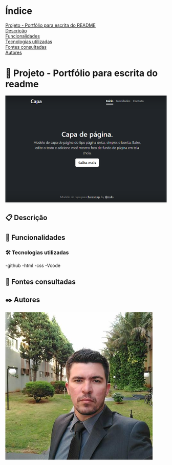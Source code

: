 # Índice
 [Projeto - Portfólio para escrita do README](#projeto---portf%C3%B3lio-para-escrita-do-readme)  
 [Descrição](#descri%C3%A7%C3%A3o)  
 [Funcionalidades](#funcionalidades)  
 [Tecnologias utilizadas](#tecnologias-utilizadas)  
 [Fontes consultadas](#fontes-consultadas)  
 [Autores](#autores)  

# 🚀 Projeto - Portfólio para escrita do readme
![img](img/capa.png)
 
 ## 📋 Descrição

 ## 🔧 Funcionalidades

 ### 🛠️ Tecnologias utilizadas
-github
 -html
 -css
 -Vcode
 
 ## 📄 Fontes consultadas

 ## ✒️ Autores
![img](img/Leo.png)
